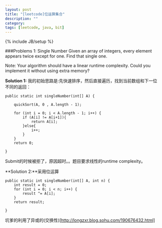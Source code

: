 ```yaml
---
layout: post
title: "[leetcode]位运算集合"
description: ""
category: 
tags: [leetcode, java, bit]
---
```

{% include JB/setup %}

###Problems 1: Single Number
Given an array of integers, every element appears twice except for one. Find that single one.

Note:
Your algorithm should have a linear runtime complexity. Could you implement it without using extra memory?

**Solution 1:**
我的初始思路是:先快速排序，然后直接遍历，找到当前数组和下一位不同的返回：

    public static int singleNumber(int[] A) {

        quickSort(A, 0 , A.length - 1);

        for (int i = 0; i < A.length - 1; i++) {
            if (A[i] != A[i+1]){
                return A[i];
            }else{
                i++;
            }
        }
        return 0;

    }

Submit的时候被拒了，原因超时。。题目要求线性的runtime complexity。

**Solution 2:**采用位运算

    public static int singleNumber(int[] A, int n) {
        int result = 0;
        for (int i = 0; i < n; i++) {
            result ^= A[i];
        }
        return result;

    }

坑爹的利用了异或的(交换性)[http://longzxr.blog.sohu.com/190676432.html]
